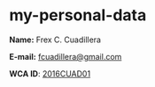 # my-personal-data

**Name:** Frex C. Cuadillera

**E-mail:** fcuadillera@gmail.com

**WCA ID**: [2016CUAD01](#https://www.worldcubeassociation.org/persons/2016CUAD01)
